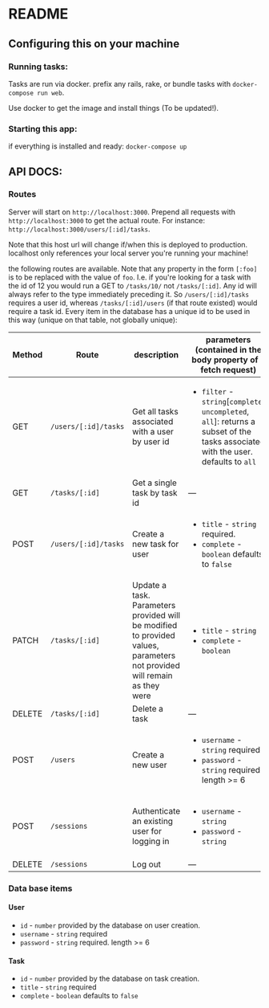 # README

## Configuring this on your machine

### Running tasks:

Tasks are run via docker. prefix any rails, rake, or bundle tasks with `docker-compose run web`.

Use docker to get the image and install things (To be updated!).

### Starting this app:

if everything is installed and ready:
`docker-compose up`

## API DOCS:

### Routes
Server will start on `http://localhost:3000`. Prepend all requests with `http://localhost:3000` to get the actual route. For instance: `http://localhost:3000/users/[:id]/tasks`.

Note that this host url will change if/when this is deployed to production. localhost only references your local server you're running your machine!

the following routes are available. Note that any property in the form `[:foo]` is to be replaced with the value of `foo`. I.e. if you're looking for a task with the id of 12 you would run a GET to `/tasks/10/` not `/tasks/[:id]`. Any id will always refer to the type immediately preceding it. So `/users/[:id]/tasks` requires a user id, whereas `/tasks/[:id]/users` (if that route existed) would require a task id. Every item in the database has a unique id to be used in this way (unique on that table, not globally unique):

| Method | Route | description | parameters (contained in the body property of a fetch request) | reuturn |
| --- |  --- | --- | --- | --- |
| GET | `/users/[:id]/tasks` | Get all tasks associated with a user by user id | <ul><li>`filter` - `string`[`completed`, `uncompleted`, `all`]: returns a subset of the tasks associated with the user. defaults to `all`</li></ul> | an `array` of [task](#Task) objects |
| GET | `/tasks/[:id]` | Get a single task by task id | &mdash; | A [task](#Task) object |
| POST | `/users/[:id]/tasks` | Create a new task for user | <ul><li>`title` - `string` required.</li><li>`complete` - `boolean` defaults to `false`</li></ul> | The newly created [task](#Task) object |
| PATCH | `/tasks/[:id]` | Update a task. Parameters provided will be modified to provided values, parameters not provided will remain as they were | <ul><li>`title` - `string`</li><li>`complete` - `boolean`</li></ul> | The updated [task](#Task) object |
| DELETE | `/tasks/[:id]` | Delete a task | &mdash; |  |
| POST | `/users` | Create a new user | <ul><li>`username` - `string` required</li><li>`password` - `string` required. length >= 6</li></ul> | The new [user](#User) object and an authentication key |
| POST | `/sessions` | Authenticate an existing user for logging in | <ul><li>`username` - `string`</li><li>`password` - `string`</li></ul> | Signed in [user](#User) object and authentication key if successful |
| DELETE | `/sessions` | Log out | &mdash; | &mdash; |

### Data base items
#### User
 <ul><li><code>id</code> - <code>number</code> provided by the database on user creation.</li><li><code>username</code> - <code>string</code> required</li><li><code>password</code> - <code>string</code> required. length >= 6</li></ul>

#### Task
 <ul><li><code>id</code> - <code>number</code> provided by the database on task creation.</li><li><code>title</code> - <code>string</code> required</li><li><code>complete</code> - <code>boolean</code> defaults to <code>false</code></li></ul>